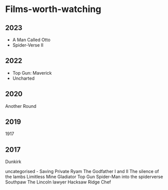 # Films-worth-watching

## 2023
 - A Man Called Otto
 - Spider-Verse II

## 2022
- Top Gun: Maverick
- Uncharted


## 2020
Another Round

## 2019
1917

## 2017 
Dunkirk


uncategorised - 
Saving Private Ryam
The Godfather I and II
The silence of the lambs
Limitless
Mine
Gladiator
Top Gun
Spider-Man into the spiderverse
Southpaw
The Lincoln lawyer
Hacksaw Ridge
Chef












